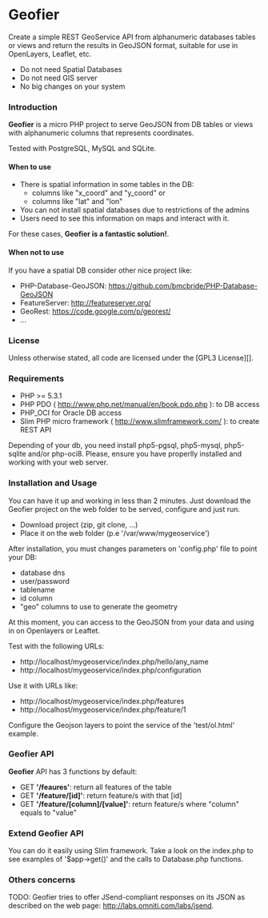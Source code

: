 Geofier
=======

Create a simple REST GeoService API from alphanumeric databases tables or views and return the results in GeoJSON format, suitable for use in OpenLayers, Leaflet, etc.

- Do not need Spatial Databases
- Do not need GIS server
- No big changes on your system

### Introduction

**Geofier** is a micro PHP project to serve GeoJSON from DB tables or views with alphanumeric columns 
that represents coordinates.

Tested with PostgreSQL, MySQL and SQLite.

#### When to use 

- There is spatial information in some tables in the DB: 
  - columns like "x_coord" and "y_coord" or 
  - columns like "lat" and "lon"
- You can not install spatial databases due to restrictions of the admins
- Users need to see this information on maps and interact with it.

For these cases, **Geofier is a fantastic solution!**.

#### When not to use

If you have a spatial DB consider other nice project like:
- PHP-Database-GeoJSON: https://github.com/bmcbride/PHP-Database-GeoJSON
- FeatureServer: http://featureserver.org/
- GeoRest: https://code.google.com/p/georest/
- ...

### License

Unless otherwise stated, all code are licensed under the [GPL3 License][].

### Requirements

* PHP >= 5.3.1
* PHP PDO ( http://www.php.net/manual/en/book.pdo.php ): to DB access
* PHP_OCI for Oracle DB access
* Slim PHP micro framework ( http://www.slimframework.com/ ): to create REST API

Depending of your db, you need install php5-pgsql, php5-mysql, php5-sqlite and/or php-oci8. Please, ensure you have properlly installed and working with your web server.

### Installation and Usage

You can have it up and working in less than 2 minutes. 
Just download the Geofier project on the web folder to be served, configure and just run.

- Download project (zip, git clone, ...)
- Place it on the web folder (p.e '/var/www/mygeoservice')

After installation, you must changes parameters on 'config.php' file to point your DB:
- database dns
- user/password
- tablename
- id column
- "geo" columns to use to generate the geometry

At this moment, you can access to the GeoJSON from your data and using in on Openlayers or Leaftet.

Test with the following URLs:
- http://localhost/mygeoservice/index.php/hello/any_name
- http://localhost/mygeoservice/index.php/configuration

Use it with URLs like:
- http://localhost/mygeoservice/index.php/features 
- http://localhost/mygeoservice/index.php/feature/1 

Configure the Geojson layers to point the service of the 'test/ol.html' example.

### Geofier API

**Geofier** API has 3 functions by default:
- GET **'/feaures'**: return all features of the table
- GET **'/feature/[id]'**: return feature/s with that [id]
- GET **'/feature/[column]/[value]'**: return feature/s where "column" equals to "value"

### Extend Geofier API

You can do it easily using Slim framework. Take a look on the index.php to see examples of '$app->get()' and the calls to Database.php functions.

### Others concerns

TODO: Geofier tries to offer JSend-compliant responses on its JSON as described on the web page: http://labs.omniti.com/labs/jsend.


